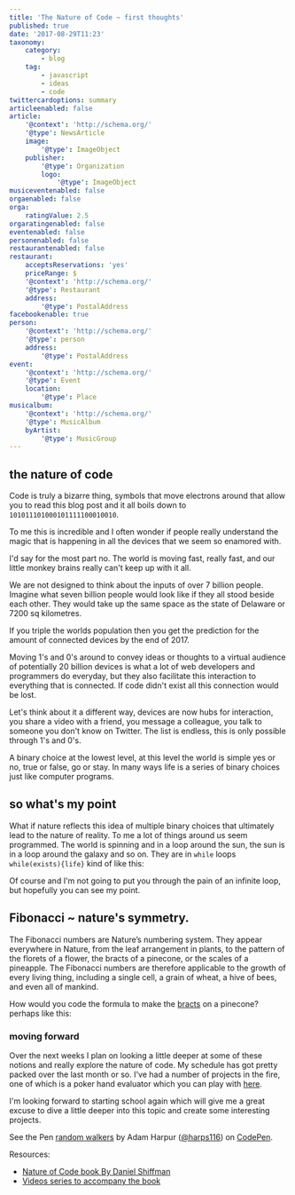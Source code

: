 ```yaml
---
title: 'The Nature of Code ~ first thoughts'
published: true
date: '2017-08-29T11:23'
taxonomy:
    category:
        - blog
    tag:
        - javascript
        - ideas
        - code
twittercardoptions: summary
articleenabled: false
article:
    '@context': 'http://schema.org/'
    '@type': NewsArticle
    image:
        '@type': ImageObject
    publisher:
        '@type': Organization
        logo:
            '@type': ImageObject
musiceventenabled: false
orgaenabled: false
orga:
    ratingValue: 2.5
orgaratingenabled: false
eventenabled: false
personenabled: false
restaurantenabled: false
restaurant:
    acceptsReservations: 'yes'
    priceRange: $
    '@context': 'http://schema.org/'
    '@type': Restaurant
    address:
        '@type': PostalAddress
facebookenable: true
person:
    '@context': 'http://schema.org/'
    '@type': person
    address:
        '@type': PostalAddress
event:
    '@context': 'http://schema.org/'
    '@type': Event
    location:
        '@type': Place
musicalbum:
    '@context': 'http://schema.org/'
    '@type': MusicAlbum
    byArtist:
        '@type': MusicGroup
---
```


## the nature of code 
 
Code is truly a bizarre thing, symbols that move electrons around that allow you to read this blog post and it all boils down to ```101011101000101111100010010```.  
 
To me this is incredible and I often wonder if people really understand the magic that is happening in all the devices that we seem so enamored with. 
 
I'd say for the most part no. The world is moving fast, really fast, and our little monkey brains really can't keep up with it all.  
 
We are not designed to think about the inputs of over 7 billion people. Imagine what seven billion people would look like if they all stood beside each other. They would take up the same space as the state of Delaware or 7200 sq kilometres. 
 
If you triple the worlds population then you get the prediction for the amount of connected devices by the end of 2017. 
 
Moving 1's and 0's around to convey ideas or thoughts to a virtual audience of potentially 20 billion devices is what a lot of web developers and programmers do everyday, but they also facilitate this interaction to everything that is connected. If code didn't exist all this connection would be lost.  
 
Let's think about it a different way, devices are now hubs for interaction, you share a video with a friend, you message a colleague, you talk to someone you don't know on Twitter. The list is endless, this is only possible through 1's and 0's.  
 
A binary choice at the lowest level, at this level the world is simple yes or no, true or false, go or stay. In many ways life is a series of binary choices just like computer programs. 
 
## so what's my point 
 
What if nature reflects this idea of multiple binary choices that ultimately lead to the nature of reality. To me a lot of things around us seem programmed. The world is spinning and in a loop around the sun, the sun is in a loop around the galaxy and so on. They are in `while` loops `while(exists){life}` kind of like this: 
 
<script async src="//jsfiddle.net/harps116/rLhLmnjj/1/embed/js,result/"></script> 
 
Of course and I'm not going to put you through the pain of an infinite loop, but hopefully you can see my point. 
 
## Fibonacci ~ nature's symmetry. 
 
The Fibonacci numbers are Nature’s numbering system. They appear everywhere in Nature, from the leaf arrangement in plants, to the pattern of the florets of a flower, the bracts of a pinecone, or the scales of a pineapple. The Fibonacci numbers are therefore applicable to the growth of every living thing, including a single cell, a grain of wheat, a hive of bees, and even all of mankind. 
 
How would you code the formula to make the [bracts](https://en.wikipedia.org/wiki/Bract) on a pinecone? perhaps  like this:  
 
<script async src="//jsfiddle.net/harps116/uu9s362a/1/embed/js,result/"></script> 
 
 
### moving forward 
 
Over the next weeks I plan on looking a little deeper at some of these notions and really explore the nature of code. My schedule has got pretty packed over the last month or so. I've had a number of projects in the fire, one of which is a poker hand evaluator which you can play with [here](https://harps116.github.io/poker-evaluator/).

I'm looking forward to starting school again which will give me a great excuse to dive a little deeper into this topic and create some interesting projects.

<p data-height="265" data-theme-id="0" data-slug-hash="oedBpm" data-default-tab="js,result" data-user="harps116" data-embed-version="2" data-pen-title="random walkers" class="codepen">See the Pen <a href="https://codepen.io/harps116/pen/oedBpm/">random walkers</a> by Adam Harpur (<a href="https://codepen.io/harps116">@harps116</a>) on <a href="https://codepen.io">CodePen</a>.</p>
<script async src="https://production-assets.codepen.io/assets/embed/ei.js"></script>

Resources:

- [Nature of Code book By Daniel Shiffman](http://natureofcode.com/)
- [Videos series to accompany the book](https://www.youtube.com/playlist?list=PLRqwX-V7Uu6YVljJvFRCyRM6mmF5wMPeE)